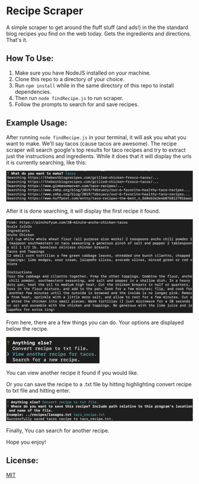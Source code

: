 # Recipe Scraper
A simple scraper to get around the fluff stuff (and ads!) in the the standard blog recipes you find on the web today. Gets the ingredients and directions. That's it.
## How To Use:
1. Make sure you have NodeJS installed on your machine.
2. Clone this repo to a directory of your choice. 
3. Run ```npm install``` while in the same directory of this repo to install dependencies. 
4. Then run ```node findRecipe.js``` to run scraper. 
5. Follow the prompts to search for and save recipes. 

## Example Usage:

After running ```node findRecipe.js```  in your terminal, it will ask you what you want to make. We'll say tacos (cause tacos are awesome). The recipe scraper will search google's top results for taco recipes and try to extract just the instructions and ingredients. While it does that it will display the urls it is currently searching, like this: 

<img src="./images/recipe_search.png"
     alt="search for recipe" />

After it is done searching, it will display the first recipe it found.

<img src="./images/recipe_display.png"
     alt="display recipe" />

From here, there are a few things you can do. Your options are displayed below the recipe. 

<img src="./images/recipe_options.png"
     alt="display recipe"
     width= "50%" 
     display="block"/>

You can view another recipe it found if you would like.

Or you can save the recipe to a .txt file by hitting highlighting convert recipe to txt file and hitting enter.

<img src="./images/save_recipe.png"
     alt="display recipe" />

Finally, You can search for another recipe. 

Hope you enjoy!

## License: 
[MIT](https://choosealicense.com/licenses/mit/)
